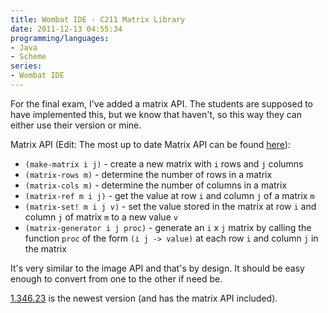 ```yaml
---
title: Wombat IDE - C211 Matrix Library
date: 2011-12-13 04:55:34
programming/languages:
- Java
- Scheme
series:
- Wombat IDE
---
```

For the final exam, I've added a matrix API. The students are supposed to have implemented this, but we know that haven't, so this way they can either use their version or mine.

Matrix API (Edit: The most up to date Matrix API can be found <a title="C211 Matrix API" href="http://www.cs.indiana.edu/cgi-pub/c211/wombat/docs/c211-matrix.htm">here</a>):

<!--more-->


* `(make-matrix i j)` - create a new matrix with `i` rows and `j` columns
* `(matrix-rows m)` - determine the number of rows in a matrix
* `(matrix-cols m)` - determine the number of columns in a matrix
* `(matrix-ref m i j)` - get the value at row `i` and column `j` of a matrix `m`
* `(matrix-set! m i j v)` - set the value stored in the matrix at row `i` and column `j` of matrix `m` to a new value `v`
* `(matrix-generator i j proc)` - generate an `i` x `j` matrix by calling the function `proc` of the form `(i j -> value)` at each row `i` and column `j` in the matrix

It's very similar to the image API and that's by design. It should be easy enough to convert from one to the other if need be.

<a title="Wombat Download Page" href="http://www.cs.indiana.edu/cgi-pub/c211/wombat/">1.346.23</a> is the newest version (and has the matrix API included).